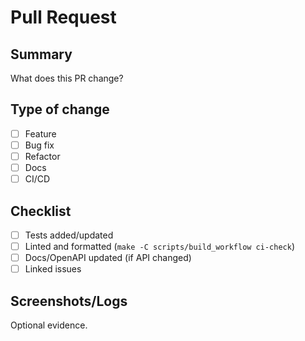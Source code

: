 # Pull Request

## Summary

What does this PR change?

## Type of change

- [ ] Feature
- [ ] Bug fix
- [ ] Refactor
- [ ] Docs
- [ ] CI/CD

## Checklist

- [ ] Tests added/updated
- [ ] Linted and formatted (`make -C scripts/build_workflow ci-check`)
- [ ] Docs/OpenAPI updated (if API changed)
- [ ] Linked issues

## Screenshots/Logs

Optional evidence.
